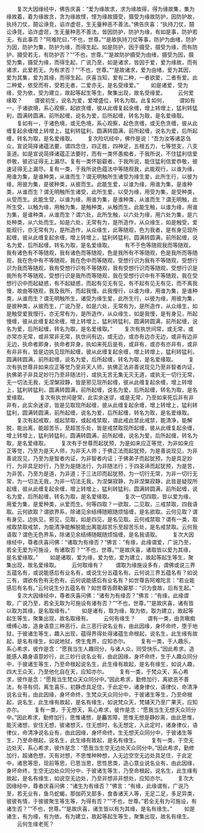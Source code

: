 <!-- { "loadSidebar": true } -->
　　复次大因缘经中，佛告庆喜：“爱为缘故求，求为缘故得，得为缘故集，集为缘故着，着为缘故贪，贪为缘故悭，悭为缘故摄受，摄受为缘故防护，因防护故，执持刀仗，鬪讼诤竞，谄诈虚诳，生无量种恶不善法。”佛告庆喜：“执持刀仗，鬪讼诤竞，谄诈虚诳，生无量种恶不善法，皆因防护，防护为缘，有如是事，防护若无，有此事否？”阿难陀曰，”不也，世尊。”“是故执持刀仗等事，防护为由绪，防护为因，防护为集，防护为缘，而得生起。如是防护，因于摄受，摄受为缘，而有防护，摄受若无，有防护否？”“不也，世尊。”“是故防护摄受为由绪，摄受为因，摄受为集，摄受为缘，而得生起，广说乃至，如是诸求，皆因于爱，爱为缘故，而有诸求，此爱若无，为有求否？”“不也，世尊。”“是故诸求，爱为由绪，爱为其因，爱为其集，爱为其缘，而得生起。庆喜当知，爱有二种，一者欲爱，二者有爱。此二种爱，依受而有，受若无者，二爱亦无，是名受缘爱。”
　　如是诸爱，受为缘，受为依，受为建立，故起等起生等生，聚集出现，故名受缘爱。
　　云何爱缘取？
　　谓彼初生，说名为爱，爱增盛位，转名为取。此复如何，
　　谓如有一，于诸欲境，系心观察，起欲贪缠，彼从此缠复起余缠，增上转增上，猛利转猛利，圆满转圆满，前所起缠，说名为爱，后所起缠，转名为取，是名爱缘取。
　　复如有一，于诸色境，或无色境，系心观察，起色贪缠，或无色贪缠，彼从此缠复起余缠增上转增上，猛利转猛利，圆满转圆满，前所起缠，说名为爱，后所起缠，转名为取，是名爱缘取。
　　复次险坑经中，佛作是说：“吾为汝等诸苾刍众，宣说简择诸蕴法要，谓四念住，四正胜，四神足，五根五力，七等觉支，八支圣道。如是宣说简择诸蕴正法要时，而有一类怀愚痴者，于我所说，不住猛利信爱恭敬，彼迟证得无上漏尽。复有一类怀聪叡者，于我所说，能住猛利信爱恭敬，彼速证得无上漏尽。复有一类，于我所说色蕴法中等随观我，此能观行，以谁为缘，用谁为集，是谁种类，从谁而生？谓无明触所生诸受为缘生爱，此所生行，以彼为缘，用彼为集，是彼种类，从彼而生。此能生爱，以谁为缘，用谁为集，是谁种类，从谁而生？谓无明触所生诸受，此所生爱，以受为缘，用受为集，是受种类，从受而生。此能生受，以谁为缘，用谁为集，是谁种类，从谁而生？谓无明触，此所生受，以触为缘，用触为集，是触种类，从触而生。此能生触，以谁为缘，用谁为集，是谁种类，从谁而生？谓六处，此所生触，以六处为缘，用六处为集，是六处种类，从六处而生。如是六处，无常有为，是所造作，从众缘生，如是触受，爱能观行，亦无常有为，是所造作，从众缘生，此等随观，色为我者，是有身见现所起缠，彼从此缠复起余缠，增上转增上，猛利转猛利，圆满转圆满，前所起缠，说名为爱，后所起缠，转名为取，是名爱缘取。
　　有不于色等随观我而等随观，我有诸色有不等随观，我有诸色而等随观，色是我所有不等随观，色是我所而等随观，我在色中有不等随观，我在色中而等随观，受想行识为我有不等随观，受想行识为我而等随观，我有受想行识有不等随观，我有受想行识而等随观，受想行识是我所有不等随观，受想行识是我所而等随观，我在受想行识中有不等随观，我在受想行识中而起疑惑，有不起疑惑，而起有见无有见，有不起有见无有见，而不离我慢，故由等随观，我及我所，而起我慢。此我慢行，以谁为缘，用谁为集，是谁种类，从谁而生？谓无明触所生，诸受为缘生爱，此所生行，以彼为缘，用彼为集，是彼种类，从彼而生，广说乃至，如是六处，无常有为，是所造作，从众缘生，如是触受爱我慢行，亦无常有为，是所造作，从众缘生，如是我慢，是有身见，所起慢缠，彼从此缠复起余缠，增上转增上，猛利转猛利，圆满转圆满，前所起缠，说名为爱，后所起缠，转名为取，是名爱缘取。”
　　复次有执世间常，或无常，或亦常亦无常，或非常非无常，执世间有边，或无边，或亦有边亦无边，或非有边非无边，执命者即身，执命者异身，执如来死后是有，或非有，或亦有亦非有，或非有非非有，皆是边执见现所起缠，彼从此缠复起余缠，增上转增上，猛利转猛利，圆满转圆满，前所起缠，说名为爱，后所起缠，转名为取，是名爱缘取。
　　复次有执世尊非如来应正等觉乃至非天人师，执佛正法非善说现见乃至非智者内证，执佛弟子非具足妙行乃至非随法行，或执无苦无集无灭无道，或执无一切行无常，无一切法无我，无涅槃寂静，皆是邪见现所起缠，彼从此缠复起余缠，增上转增上，猛利转猛利，圆满转圆满，前所起缠，说名为爱，后所起缠，转名为取，是名爱缘取。
　　复次有执世间是常，此实余迷谬，或是无常，乃至如来死后非有非非有，此实余迷谬，皆是见取现所起缠，彼从此缠复起余缠，增上转增上，猛利转猛利，圆满转圆满，前所起缠，说名为爱，后所起缠，转名为取，是名爱缘取。
　　复次有起戒取，或起禁取，或起戒禁取，谓此戒此禁此戒禁，能清净，能解脱，能出离，能超苦乐，至超苦乐处，皆是戒禁取现所起缠，彼从此缠复起余缠，增上转增上，猛利转猛利，圆满转圆满，前所起缠，说名为爱，后所起缠，转名为取，是名爱缘取。
　　复次有于世尊而起犹预，为是如来应正等觉，为非如来应正等觉，乃至为是天人师，为非天人师；于佛正法而起犹预，为是善说现见，为非善说现见，乃至为是智者内证，为非智者内证；于佛弟子而起犹预，为是具足妙行，为非具足妙行，乃至为是随法行，为非随法行；于四圣谛而起犹预，为是苦，为非苦，乃至为是道，为非道；于三法印而起犹预，为一切行无常，为非一切行无常，为一切法无我，为非一切法无我，为涅槃寂静，为非涅槃寂静，此皆是疑现所起缠，彼从此缠复起余缠，增上转增上，猛利转猛利，圆满转圆满，前所起缠，说名为爱，后所起缠，转名为取，是名爱缘取。
　　复次一切四取，皆以爱为缘，用爱为集，是爱种类，从爱而生。何等四取？一欲取，二见取，三戒禁取，四我语取。云何欲取？谓欲界系，除诸见余结缚随眠随烦恼缠，是名欲取。云何见取？谓有身见，边执见，邪见，见取，如是四见，是名见取。云何戒禁取？谓有一类，取戒取禁取戒禁，为能清净能解脱能出离能超苦乐至超苦乐处，是名戒禁取。云何我语取？谓色无色界系，除诸见余结缚随眠随烦恼缠，是名我语取。
　　复次大因缘经中，尊者庆喜问佛：“诸取为有缘否？”佛言：“有缘，此缘谓爱，广说乃至，若全无爱为可施设，有诸取否？”“不也，世尊。”“是故庆喜，诸取皆以爱为其缘，是名爱缘取。”
　　如是诸取，爱为缘，爱为依，爱为建立，故起等起生等生，聚集出现，故名爱缘取。
　　云何取缘有？
　　谓取为缘施设多有，谓佛或说三界五蕴名有，或说能感后有业名有，或说生分五蕴名有。云何说三界五蕴名有？如说三有，谓欲有色有无色有。云何说能感后有业名有？如世尊告阿难陀言：“若业能感后有名有。”云何说生分五蕴名有？如世尊告颇勒窭那：“识为食故，后有生起。”
　　复次大因缘经中，尊者庆喜问佛：“诸有为有缘否？”佛言：“有缘，此缘谓取，广说乃至，若全无取为可施设有诸有否？”“不也，世尊。”“是故庆喜，诸有皆以取为其缘，是名取缘有。”
　　如是诸有，取为缘，取为依，取为建立，故起等起生等生，聚集出现，故名取缘有。
　　云何有缘生？
　　谓有一类，由贪瞋痴缠缚心故，造身语意三种恶行，此三恶行说名业有，由此因缘，身坏命终，堕于地狱，于彼诸生等生，趣入出现，蕴得界得处得诸蕴生命根起，说名生，此生缘有故起，是名有缘生，如说地狱，傍生鬼界，应知亦尔。
　　复有一类，于人趣乐，系心希求，彼作是念：“愿我当生人趣同分，与诸人众，同受快乐。”因此希求，造能感人趣身语意妙行，此三妙行说名业有，由此因缘，身坏命终，生于人趣众同分中，于彼诸生等生，乃至命根起说名生，此生缘有故起，是名有缘生，如说人趣，四大王众天，乃至他化自在天，应知亦尔。
　　复有一类，于梵众天，系心希求，彼作是念：“愿我当生梵众天众同分中。”因此希求，勤修加行，离欲恶不善法，有寻有伺，离生喜乐，初静虑具足住，于此定中，诸身律仪，语律仪，命清净说名业有，由此因缘，身坏命终，生梵众天众同分中，于彼诸生等生，乃至命根起，说名生，此生缘有故起，是名有缘生，如说梵众天，梵辅天乃至广果天，应知亦尔。
　　复有一类，于无想天，系心希求，彼作是念：“愿我当生无想天众同分中。”因此希求，勤修加行，思惟诸想，是麤苦障，思惟无想是静妙离，由此思惟，能灭诸想，安住无想，彼诸想灭，住无想时，名无想定，入此定时，诸身律仪，语律仪，命清净说名业有，由此因缘，身坏命终，生无想天众同分中，于彼诸生等生，乃至命根起，说名生，此生缘有故起，是名有缘生。
　　复有一类，于空无边处天，系心希求，彼作是念：“愿我当生空无边处天众同分中。”因此希求，勤修加行，超诸色想，灭有对想，不思惟种种想，入无边空空无边处具足住，于此定中，诸思等思，现前等思，已思当思，思性思类，造心意业说名业有，由此因缘，身坏命终，生空无边处众同分中，于彼诸生等生，乃至命根起，说名生，此生缘有故起，是名有缘生，如说空无边处，乃至非想非非想处，应知亦尔。
　　复次大因缘经中，尊者庆喜问佛：“诸生为有缘否？”佛言：“有缘，此缘谓有，广说乃至，若无业有，鱼鸟蛇蝎，那伽药叉部多，食香诸天人等，无足二足，多足异类，彼彼有情，于彼彼聚生等生等，为得有否？”“不也，世尊。”若全无有为可施设，有诸生否？”“不也，世尊。”“是故庆喜，诸生皆以有为其缘，是名有缘生。”
　　如是诸生，有为缘，有为依，有为建立，故起等起生等生，聚集出现，故名有缘生。
　　云何生缘老死？
